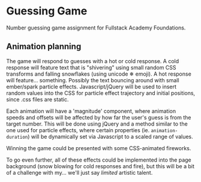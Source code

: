 # Guessing Game
Number guessing game assignment for Fullstack Academy Foundations.

## Animation planning
The game will respond to guesses with a hot or cold response.  A cold response will feature text that is "shivering" using small random CSS transforms and falling snowflakes (using unicode ❄ emoji).  A hot response will feature... something.  Possibly the text bouncing around with small ember/spark particle effects.  Javascript/jQuery will be used to insert random values into the CSS for particle effect trajectory and initial positions, since .css files are static.

Each animation will have a 'magnitude' component, where animation speeds and offsets will be affected by how far the user's guess is from the target number.  This will be done using jQuery and a method similar to the one used for particle effects, where certain properties (ie. `animation-duration`) will be dynamically set via Javascript to a scaled range of values.

Winning the game could be presented with some CSS-animated fireworks.

To go even further, all of these effects could be implemented into the page background (snow blowing for cold responses and fire), but this will be a bit of a challenge with my... we'll just say *limited* artistic talent.